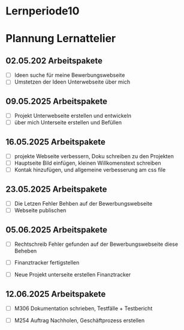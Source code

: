 # Lernperiode10

# Plannung Lernattelier 

## 02.05.202 Arbeitspakete

- [ ] Ideen suche für meine Bewerbungswebseite
- [ ] Umstetzen der Ideen Unterwebseite über mich 

## 09.05.2025 Arbeitspakete

- [ ] Projekt Unterwebseite erstellen und entwickeln
- [ ] über mich Unterseite erstellen und Befüllen

## 16.05.2025 Arbeitspakete
- [ ] projekte Webseite verbessern, Doku schreiben zu den Projekten
- [ ] Hauptseite Bild einfügen, kleinen Willkomenstext schreiben
- [ ] Kontak hinzufügen, und allgemeine verbesserung am css file

## 23.05.2025 Arbeitspakete 
- [ ] Die Letzen Fehler Behben auf der Bewerbungswebseite
- [ ] Webseite publischen

## 05.06.2025 Arbeitspakete 

- [ ] Rechtschreib Fehler gefunden auf der Bewerbungswebseite diese Beheben
- [ ] Finanztracker fertigstellen 
- [ ] Neue Projekt unterseite erstellen Finanztracker


## 12.06.2025 Arbeitspakete 

- [ ] M306 Dokumentation schrieben, Testfälle + Testbericht
- [ ] M254 Auftrag Nachholen, Geschäftprozess erstellen

